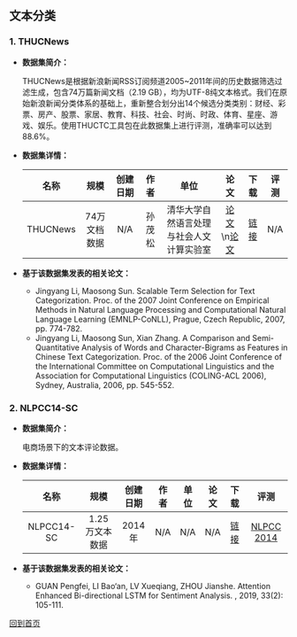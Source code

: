 ## 文本分类

### 1. THUCNews
- <strong>数据集简介：</strong>

    THUCNews是根据新浪新闻RSS订阅频道2005~2011年间的历史数据筛选过滤生成，包含74万篇新闻文档（2.19 GB），均为UTF-8纯文本格式。我们在原始新浪新闻分类体系的基础上，重新整合划分出14个候选分类类别：财经、彩票、房产、股票、家居、教育、科技、社会、时尚、时政、体育、星座、游戏、娱乐。使用THUCTC工具包在此数据集上进行评测，准确率可以达到88.6%。

- <strong>数据集详情：</strong>

    |  名称 | 规模 | 创建日期 | 作者 | 单位 | 论文 | 下载 | 评测 |
    | :---: | :---:| :---: | :---: | :---: | :---: | :---: | :---: |
    | THUCNews | 74万文档数据 | N/A | 孙茂松 | 清华大学自然语言处理与社会人文计算实验室 | [论文](https://www.aclweb.org/anthology/D07-1081.pdf) \n[论文](https://www.aclweb.org/anthology/P06-1069.pdf) | [链接](http://thuctc.thunlp.org/#%E4%B8%AD%E6%96%87%E6%96%87%E6%9C%AC%E5%88%86%E7%B1%BB%E6%95%B0%E6%8D%AE%E9%9B%86THUCNews)| N/A |

- <strong>基于该数据集发表的相关论文：</strong>
    - Jingyang Li, Maosong Sun. Scalable Term Selection for Text Categorization. Proc. of the 2007 Joint Conference on Empirical Methods in Natural Language Processing and Computational Natural Language Learning (EMNLP-CoNLL), Prague, Czech Republic, 2007, pp. 774-782.
    - Jingyang Li, Maosong Sun, Xian Zhang. A Comparison and Semi-Quantitative Analysis of Words and Character-Bigrams as Features in Chinese Text Categorization. Proc. of the 2006 Joint Conference of the International Committee on Computational Linguistics and the Association for Computational Linguistics (COLING-ACL 2006), Sydney, Australia, 2006, pp. 545-552.
    

### 2. NLPCC14-SC
- <strong>数据集简介：</strong>

   电商场景下的文本评论数据。
    
- <strong>数据集详情：</strong>

    |  名称 | 规模 | 创建日期 | 作者 | 单位 | 论文 | 下载 | 评测 |
    | :---: | :---:| :---: | :---: | :---: | :---: | :---: | :---: |
    | NLPCC14-SC | 1.25万文本数据 | 2014年 | N/A | N/A | N/A | [链接](http://tcci.ccf.org.cn/conference/2014/index.html)| [NLPCC 2014](http://tcci.ccf.org.cn/conference/2014/index.html) |

- <strong>基于该数据集发表的相关论文：</strong>
    - GUAN Pengfei, LI Bao‘an, LV Xueqiang, ZHOU Jianshe. Attention Enhanced Bi-directional LSTM for Sentiment Analysis. , 2019, 33(2): 105-111.

[回到首页](/README.md)

